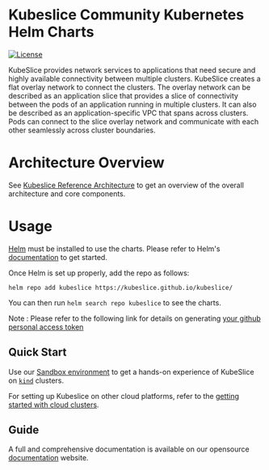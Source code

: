 # Kubeslice Community Kubernetes Helm Charts

[![License](https://img.shields.io/badge/License-Apache%202.0-blue.svg)](https://opensource.org/licenses/Apache-2.0)

KubeSlice provides network services to applications that need secure and highly available connectivity between multiple clusters. KubeSlice creates a flat overlay network to connect the clusters. The overlay network can be described as an application slice that provides a slice of connectivity between the pods of an application running in multiple clusters. It can also be described as an application-specific VPC that spans across clusters. Pods can connect to the slice overlay network and communicate with each other seamlessly across cluster boundaries.


# Architecture Overview
See [Kubeslice Reference Architecture](https://kubeslice.io/documentation/open-source/1.2.0/overview/architecture) to get an overview of the overall architecture and core components.

# Usage

[Helm](https://helm.sh) must be installed to use the charts.
Please refer to Helm's [documentation](https://helm.sh/docs/) to get started.

Once Helm is set up properly, add the repo as follows:

```console
helm repo add kubeslice https://kubeslice.github.io/kubeslice/
```

You can then run `helm search repo kubeslice` to see the charts.

Note : Please refer to the following link for details on generating [your github personal access token](https://docs.github.com/en/authentication/keeping-your-account-and-data-secure/creating-a-personal-access-token) 

Quick Start
---

Use our [Sandbox environment](https://kubeslice.io/documentation/open-source/1.2.0/playground/sandbox) to get a hands-on experience of KubeSlice on  [`kind`](https://kind.sigs.k8s.io/) clusters.

For setting up Kubeslice on other cloud platforms, refer to the [getting started with cloud clusters](https://kubeslice.io/documentation/open-source/1.2.0/tutorials/kubeslice-cli-tutorials/kubeslice-cli-demo-on-cloud-clusters).

Guide
---
A full and comprehensive documentation is available on our opensource [documentation](https://kubeslice.io/documentation/open-source/1.2.0/) website.
